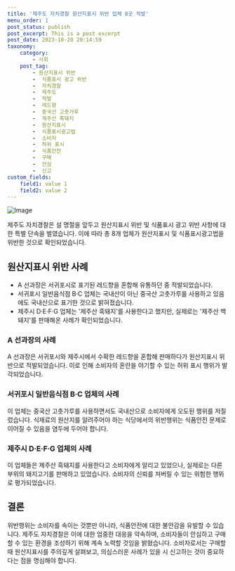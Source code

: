 ```yaml
---
title: '제주도 자치경찰 원산지표시 위반 업체 8곳 적발'
menu_order: 1
post_status: publish
post_excerpt: This is a post excerpt
post_date: 2023-10-20 20:14:59
taxonomy:
    category:
        - 사회
    post_tag:
        - 원산지표시 위반
        -  식품표시 광고 위반
        -  자치경찰
        -  제주도
        -  적발
        -  레드향
        -  중국산 고춧가루
        -  제주산 흑돼지
        -  원산지표시
        -  식품표시광고법
        -  소비자
        -  허위 표시
        -  식품안전
        -  구매
        -  안심
        -  신고
custom_fields:
    field1: value 1
    field2: value 2
---
```


![Image](https://imgnews.pstatic.net/image/055/2024/02/07/0001129124_001_20240207120001157.jpg?type=w647)


제주도 자치경찰은 설 명절을 앞두고 원산지표시 위반 및 식품표시 광고 위반 사항에 대한 특별 단속을 벌였습니다. 이에 따라 총 8개 업체가 원산지표시 및 식품표시광고법을 위반한 것으로 확인되었습니다.

## 원산지표시 위반 사례
- A 선과장은 서귀포시로 표기된 레드향을 혼합해 유통하던 중 적발되었습니다.
- 서귀포시 일반음식점 B·C 업체는 국내산이 아닌 중국산 고춧가루를 사용하고 있음에도 국내산으로 표기한 것으로 밝혀졌습니다.
- 제주시 D·E·F·G 업체는 '제주산 흑돼지'를 사용한다고 했지만, 실제로는 '제주산 백돼지'를 판매해온 사례가 확인되었습니다.

### A 선과장의 사례
A 선과장은 서귀포시와 제주시에서 수확한 레드향을 혼합해 판매하다가 원산지표시 위반으로 적발되었습니다. 이로 인해 소비자의 혼란을 야기할 수 있는 허위 표시 행위가 발각되었습니다.

### 서귀포시 일반음식점 B·C 업체의 사례
이 업체는 중국산 고춧가루를 사용하면서도 국내산으로 소비자에게 오도된 행위를 저질렀습니다. 식재료의 원산지를 알려주어야 하는 식당에서의 위반행위는 식품안전 문제로 이어질 수 있음을 염두에 두어야 합니다.

### 제주시 D·E·F·G 업체의 사례
이 업체들은 제주산 흑돼지를 사용한다고 소비자에게 알리고 있었으나, 실제로는 다른 부위의 돼지고기를 판매하고 있었습니다. 소비자의 신뢰를 져버릴 수 있는 위험한 행위로 평가되었습니다.

## 결론
위반행위는 소비자를 속이는 것뿐만 아니라, 식품안전에 대한 불안감을 유발할 수 있습니다. 제주도 자치경찰은 이에 대한 엄중한 대응을 약속하며, 소비자들이 안심하고 구매할 수 있는 환경을 조성하기 위해 계속 노력할 것임을 밝혔습니다. 소비자로서는 구매할 때 원산지표시를 주의깊게 살펴보고, 의심스러운 사례가 있을 시 신고하는 것이 중요하다는 점을 명심해야 합니다.
